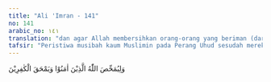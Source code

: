 ```yaml
---
title: "Ali 'Imran - 141"
no: 141
arabic_no: ١٤١
translation: "dan agar Allah membersihkan orang-orang yang beriman (dari dosa mereka) dan membinasakan orang-orang kafir."
tafsir: "Peristiwa musibah kaum Muslimin pada Perang Uhud sesudah mereka menang dalam Perang Badar sebelumnya, adalah juga dimaksudkan untuk membedakan orang yang benar-benar beriman dari kaum munafik dan untuk membersihkan hati orang mukmin yang masih lemah, sehingga benar-benar menjadi orang yang ikhlas, bersih dari dosa.\n\nDerajat keimanan seseorang itu masih tersamar, dan tidak jelas hakikatnya kecuali melalui ujian berat. Kalau ia lulus dalam ujian itu, maka ia bisa dikatakan sebagai orang yang bersih dan suci, sebagaimana halnya emas, baru dapat diketahui keasliannya sesudah diasah, dibakar dan diuji dengan air keras.\n\nPasukan pemanah melanggar perintah Nabi saw dalam Perang Uhud dengan meninggalkan posnya di atas gunung, lalu turut memperebutkan harta rampasan. Karena itu pasukan Muslimin akhirnya terpukul mundur, dikocar-kacirkan oleh musuh. Peristiwa ini menjadi satu pelajaran bagi kaum Muslimin untuk menyadarkan mereka bahwa umat Islam diciptakan bukanlah untuk bermain-main, berfoya-foya, bermalas-malasan, menimbun kekayaan, melainkan harus bersungguh-sungguh beramal, menaati perintah Nabi saw dan tidak melanggarnya, apa pun yang akan terjadi.\n\nKeikhlasan hati kaum Muslimin dan ketaatannya kepada perintah Nabi dapat dibuktikan ketika terjadi perang Hamraul Asad sesudah terpukul dalam Perang Uhud. Nabi saw memerintahkan bahwa orang-orang yang dibolehkan ikut pada perang Hamraul Asad ialah orang-orang yang pernah ikut dalam Perang Uhud. Mereka dengan segala senang hati mematuhi perintah Nabi dengan kemauan yang sungguh-sungguh dan ikhlas sekalipun di antara mereka masih ada yang mengalami luka-luka yang parah, hati yang sedih dan gelisah. Sebaliknya orang-orang kafir menderita kehancuran karena hati mereka kotor, masih bercokol di dalamnya sifat-sifat sombong dan takabur, akibat kemenangan yang diperolehnya."
---
```


وَلِيُمَحِّصَ اللّٰهُ الَّذِيْنَ اٰمَنُوْا وَيَمْحَقَ الْكٰفِرِيْنَ

